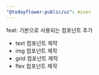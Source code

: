 ```yaml
---
"@todayflower-public/ui": minor
---
```


feat: 기본으로 사용되는 컴포넌트 추가
- text 컴포넌트 제작
- img 컴포넌트 제작
- grid 컴포넌트 제작
- flex 컴포넌트 제작
